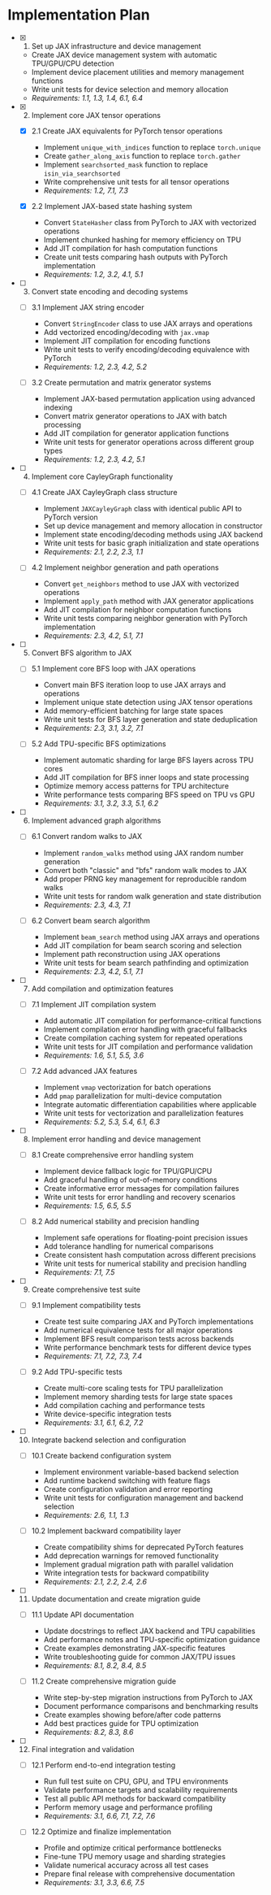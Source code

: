 # Implementation Plan

- [x] 1. Set up JAX infrastructure and device management
  - Create JAX device management system with automatic TPU/GPU/CPU detection
  - Implement device placement utilities and memory management functions
  - Write unit tests for device selection and memory allocation
  - _Requirements: 1.1, 1.3, 1.4, 6.1, 6.4_

- [x] 2. Implement core JAX tensor operations
  - [x] 2.1 Create JAX equivalents for PyTorch tensor operations
    - Implement `unique_with_indices` function to replace `torch.unique`
    - Create `gather_along_axis` function to replace `torch.gather`
    - Implement `searchsorted_mask` function to replace `isin_via_searchsorted`
    - Write comprehensive unit tests for all tensor operations
    - _Requirements: 1.2, 7.1, 7.3_

  - [x] 2.2 Implement JAX-based state hashing system
    - Convert `StateHasher` class from PyTorch to JAX with vectorized operations
    - Implement chunked hashing for memory efficiency on TPU
    - Add JIT compilation for hash computation functions
    - Create unit tests comparing hash outputs with PyTorch implementation
    - _Requirements: 1.2, 3.2, 4.1, 5.1_

- [ ] 3. Convert state encoding and decoding systems
  - [ ] 3.1 Implement JAX string encoder
    - Convert `StringEncoder` class to use JAX arrays and operations
    - Add vectorized encoding/decoding with `jax.vmap`
    - Implement JIT compilation for encoding functions
    - Write unit tests to verify encoding/decoding equivalence with PyTorch
    - _Requirements: 1.2, 2.3, 4.2, 5.2_

  - [ ] 3.2 Create permutation and matrix generator systems
    - Implement JAX-based permutation application using advanced indexing
    - Convert matrix generator operations to JAX with batch processing
    - Add JIT compilation for generator application functions
    - Write unit tests for generator operations across different group types
    - _Requirements: 1.2, 2.3, 4.2, 5.1_

- [ ] 4. Implement core CayleyGraph functionality
  - [ ] 4.1 Create JAX CayleyGraph class structure
    - Implement `JAXCayleyGraph` class with identical public API to PyTorch version
    - Set up device management and memory allocation in constructor
    - Implement state encoding/decoding methods using JAX backend
    - Write unit tests for basic graph initialization and state operations
    - _Requirements: 2.1, 2.2, 2.3, 1.1_

  - [ ] 4.2 Implement neighbor generation and path operations
    - Convert `get_neighbors` method to use JAX with vectorized operations
    - Implement `apply_path` method with JAX generator applications
    - Add JIT compilation for neighbor computation functions
    - Write unit tests comparing neighbor generation with PyTorch implementation
    - _Requirements: 2.3, 4.2, 5.1, 7.1_

- [ ] 5. Convert BFS algorithm to JAX
  - [ ] 5.1 Implement core BFS loop with JAX operations
    - Convert main BFS iteration loop to use JAX arrays and operations
    - Implement unique state detection using JAX tensor operations
    - Add memory-efficient batching for large state spaces
    - Write unit tests for BFS layer generation and state deduplication
    - _Requirements: 2.3, 3.1, 3.2, 7.1_

  - [ ] 5.2 Add TPU-specific BFS optimizations
    - Implement automatic sharding for large BFS layers across TPU cores
    - Add JIT compilation for BFS inner loops and state processing
    - Optimize memory access patterns for TPU architecture
    - Write performance tests comparing BFS speed on TPU vs GPU
    - _Requirements: 3.1, 3.2, 3.3, 5.1, 6.2_

- [ ] 6. Implement advanced graph algorithms
  - [ ] 6.1 Convert random walks to JAX
    - Implement `random_walks` method using JAX random number generation
    - Convert both "classic" and "bfs" random walk modes to JAX
    - Add proper PRNG key management for reproducible random walks
    - Write unit tests for random walk generation and state distribution
    - _Requirements: 2.3, 4.3, 7.1_

  - [ ] 6.2 Convert beam search algorithm
    - Implement `beam_search` method using JAX arrays and operations
    - Add JIT compilation for beam search scoring and selection
    - Implement path reconstruction using JAX operations
    - Write unit tests for beam search pathfinding and optimization
    - _Requirements: 2.3, 4.2, 5.1, 7.1_

- [ ] 7. Add compilation and optimization features
  - [ ] 7.1 Implement JIT compilation system
    - Add automatic JIT compilation for performance-critical functions
    - Implement compilation error handling with graceful fallbacks
    - Create compilation caching system for repeated operations
    - Write unit tests for JIT compilation and performance validation
    - _Requirements: 1.6, 5.1, 5.5, 3.6_

  - [ ] 7.2 Add advanced JAX features
    - Implement `vmap` vectorization for batch operations
    - Add `pmap` parallelization for multi-device computation
    - Integrate automatic differentiation capabilities where applicable
    - Write unit tests for vectorization and parallelization features
    - _Requirements: 5.2, 5.3, 5.4, 6.1, 6.3_

- [ ] 8. Implement error handling and device management
  - [ ] 8.1 Create comprehensive error handling system
    - Implement device fallback logic for TPU/GPU/CPU
    - Add graceful handling of out-of-memory conditions
    - Create informative error messages for compilation failures
    - Write unit tests for error handling and recovery scenarios
    - _Requirements: 1.5, 6.5, 5.5_

  - [ ] 8.2 Add numerical stability and precision handling
    - Implement safe operations for floating-point precision issues
    - Add tolerance handling for numerical comparisons
    - Create consistent hash computation across different precisions
    - Write unit tests for numerical stability and precision handling
    - _Requirements: 7.1, 7.5_

- [ ] 9. Create comprehensive test suite
  - [ ] 9.1 Implement compatibility tests
    - Create test suite comparing JAX and PyTorch implementations
    - Add numerical equivalence tests for all major operations
    - Implement BFS result comparison tests across backends
    - Write performance benchmark tests for different device types
    - _Requirements: 7.1, 7.2, 7.3, 7.4_

  - [ ] 9.2 Add TPU-specific tests
    - Create multi-core scaling tests for TPU parallelization
    - Implement memory sharding tests for large state spaces
    - Add compilation caching and performance tests
    - Write device-specific integration tests
    - _Requirements: 3.1, 6.1, 6.2, 7.2_

- [ ] 10. Integrate backend selection and configuration
  - [ ] 10.1 Create backend configuration system
    - Implement environment variable-based backend selection
    - Add runtime backend switching with feature flags
    - Create configuration validation and error reporting
    - Write unit tests for configuration management and backend selection
    - _Requirements: 2.6, 1.1, 1.3_

  - [ ] 10.2 Implement backward compatibility layer
    - Create compatibility shims for deprecated PyTorch features
    - Add deprecation warnings for removed functionality
    - Implement gradual migration path with parallel validation
    - Write integration tests for backward compatibility
    - _Requirements: 2.1, 2.2, 2.4, 2.6_

- [ ] 11. Update documentation and create migration guide
  - [ ] 11.1 Update API documentation
    - Update docstrings to reflect JAX backend and TPU capabilities
    - Add performance notes and TPU-specific optimization guidance
    - Create examples demonstrating JAX-specific features
    - Write troubleshooting guide for common JAX/TPU issues
    - _Requirements: 8.1, 8.2, 8.4, 8.5_

  - [ ] 11.2 Create comprehensive migration guide
    - Write step-by-step migration instructions from PyTorch to JAX
    - Document performance comparisons and benchmarking results
    - Create examples showing before/after code patterns
    - Add best practices guide for TPU optimization
    - _Requirements: 8.2, 8.3, 8.6_

- [ ] 12. Final integration and validation
  - [ ] 12.1 Perform end-to-end integration testing
    - Run full test suite on CPU, GPU, and TPU environments
    - Validate performance targets and scalability requirements
    - Test all public API methods for backward compatibility
    - Perform memory usage and performance profiling
    - _Requirements: 3.1, 6.6, 7.1, 7.2, 7.6_

  - [ ] 12.2 Optimize and finalize implementation
    - Profile and optimize critical performance bottlenecks
    - Fine-tune TPU memory usage and sharding strategies
    - Validate numerical accuracy across all test cases
    - Prepare final release with comprehensive documentation
    - _Requirements: 3.1, 3.3, 6.6, 7.5_